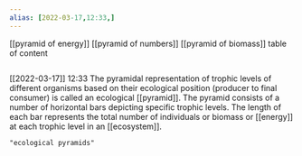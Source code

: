 ```yaml
---
alias: [2022-03-17,12:33,]
---
```

[[pyramid of energy]] [[pyramid of numbers]] [[pyramid of biomass]]
table of content
```toc
```

[[2022-03-17]] 12:33
The pyramidal representation of trophic levels of different organisms based on their ecological position (producer to final consumer) is called an ecological [[pyramid]].
The pyramid consists of a number of horizontal bars depicting specific trophic levels. The length of each bar represents the total number of individuals or biomass or [[energy]] at each trophic level in an [[ecosystem]].
```query
"ecological pyramids"
```